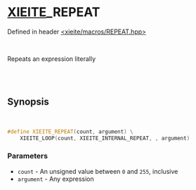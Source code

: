 # [XIEITE](../macros.md)\_REPEAT
Defined in header [<xieite/macros/REPEAT.hpp>](../../include/xieite/macros/REPEAT.hpp)

<br/>

Repeats an expression literally

<br/><br/>

## Synopsis

<br/>

```cpp
#define XIEITE_REPEAT(count, argument) \
	XIEITE_LOOP(count, XIEITE_INTERNAL_REPEAT, , argument)
```
### Parameters
- `count` - An unsigned value between `0` and `255`, inclusive
- `argument` - Any expression
